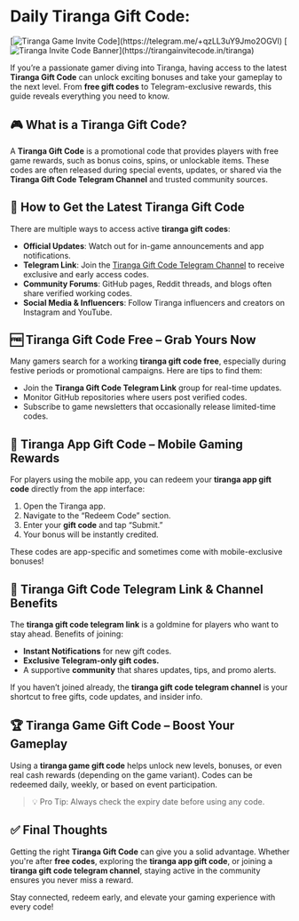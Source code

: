 # Daily **Tiranga Gift Code**:

[![Tiranga Game Invite Code](https://media-hosting.imagekit.io/4297b5abe7254b0b/Tiranga-Game-Invite-Code-%E2%80%93-2757419478643-to-Get-%E2%82%B9500-Real-Cash-Bonus-Only-for-New-Users--04-30-2025_11_44_PM.png?Expires=1840644883&Key-Pair-Id=K2ZIVPTIP2VGHC&Signature=nA7ROLrcnv-ckFbtyV2nlXU6K~uo5QcIIjiiMRqOa3iLhYqfBrRx-4Zgf8K93NokSO5dHMaL8W5s9zVmTFvIkI~czsgHY9-ONG21xASKzYiM1fYhkMaWIDjaa5cQmOHr5-kTSD72ZdrILgjCb8eMCbG1WEXkFUuDbVxfXnDHHTd0ysm6I7oDutAFt~loJrj6dASDEsJsKg6jYdqyKBbPEzq1uw-i7Lxt5RfDF2yhTkY-toz0hd8fXcagiI-gvKMkAqPBOp5l9ak4pH96FHwum7aK34fYYQ08x-iQZAJUNywzjqUw-KV3Ri5AemgAHv5mB4XOTbAcGU6debN~qDOF-A__)](https://telegram.me/+qzLL3uY9Jmo2OGVl)
 [![Tiranga Invite Code Banner](https://media-hosting.imagekit.io/3c684f392a8544a2/Tiranga-Game-Invite-Code-%E2%80%93-2757419478643-to-Get-%E2%82%B9500-Real-Cash-Bonus-Only-for-New-Users--04-30-2025_11_38_PM.png?Expires=1840644657&Key-Pair-Id=K2ZIVPTIP2VGHC&Signature=bmqHBGjp9dHa9VQoNIlWHtDeDfGi94vp9n6vMtV5l6hWvU4HbhT5Sqcqqxv3HjncP2bvuvgYVl2WIoY85vHx2HMVRayX~NfDhcHs9XZTRURJNvQpQI3lT4vrl32E~KL9QrM7tvxiC-lYZMco~sl73DMKGSW~SKOofpYK~v0xM62hv2eZLtkcA6JILkeiSGEM2Rj0GJiYbaYzXlHt4e5QMiRxv-Yqq-hyPU-e-C3cTg-tFErIaJIPyMeX5ePkK~9gjILoIH9saLVvzFnFsdM64ZFzf9nWO3q9uKZQO12qaRr1fzuSYaezzrVciN1vptf2B44t3e6OsPSBv4ntdBDjZw__)](https://tirangainvitecode.in/tiranga)

If you’re a passionate gamer diving into Tiranga, having access to the latest **Tiranga Gift Code** can unlock exciting bonuses and take your gameplay to the next level. From **free gift codes** to Telegram-exclusive rewards, this guide reveals everything you need to know.

## 🎮 What is a Tiranga Gift Code?

A **Tiranga Gift Code** is a promotional code that provides players with free game rewards, such as bonus coins, spins, or unlockable items. These codes are often released during special events, updates, or shared via the **Tiranga Gift Code Telegram Channel** and trusted community sources.

## 🚀 How to Get the Latest Tiranga Gift Code

There are multiple ways to access active **tiranga gift codes**:

- **Official Updates**: Watch out for in-game announcements and app notifications.
- **Telegram Link**: Join the [Tiranga Gift Code Telegram Channel]([https://telegram.me/+qzLL3uY9Jmo2OGVl]) to receive exclusive and early access codes.
- **Community Forums**: GitHub pages, Reddit threads, and blogs often share verified working codes.
- **Social Media & Influencers**: Follow Tiranga influencers and creators on Instagram and YouTube.

## 🆓 Tiranga Gift Code Free – Grab Yours Now

Many gamers search for a working **tiranga gift code free**, especially during festive periods or promotional campaigns. Here are tips to find them:

- Join the **Tiranga Gift Code Telegram Link** group for real-time updates.
- Monitor GitHub repositories where users post verified codes.
- Subscribe to game newsletters that occasionally release limited-time codes.

## 📱 Tiranga App Gift Code – Mobile Gaming Rewards

For players using the mobile app, you can redeem your **tiranga app gift code** directly from the app interface:

1. Open the Tiranga app.
2. Navigate to the “Redeem Code” section.
3. Enter your **gift code** and tap “Submit.”
4. Your bonus will be instantly credited.

These codes are app-specific and sometimes come with mobile-exclusive bonuses!

## 💬 Tiranga Gift Code Telegram Link & Channel Benefits

The **tiranga gift code telegram link** is a goldmine for players who want to stay ahead. Benefits of joining:

- **Instant Notifications** for new gift codes.
- **Exclusive Telegram-only gift codes.**
- A supportive **community** that shares updates, tips, and promo alerts.

If you haven’t joined already, the **tiranga gift code telegram channel** is your shortcut to free gifts, code updates, and insider info.

## 🏆 Tiranga Game Gift Code – Boost Your Gameplay

Using a **tiranga game gift code** helps unlock new levels, bonuses, or even real cash rewards (depending on the game variant). Codes can be redeemed daily, weekly, or based on event participation.

> 💡 Pro Tip: Always check the expiry date before using any code.

## ✅ Final Thoughts

Getting the right **Tiranga Gift Code** can give you a solid advantage. Whether you're after **free codes**, exploring the **tiranga app gift code**, or joining a **tiranga gift code telegram channel**, staying active in the community ensures you never miss a reward.

Stay connected, redeem early, and elevate your gaming experience with every code!


